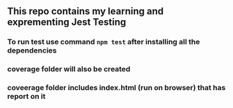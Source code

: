 ## This repo contains my learning and exprementing Jest Testing

### To run test use command `npm test` after installing all the dependencies

### coverage folder will also be created

### coveerage folder includes index.html (run on browser) that has report on it
